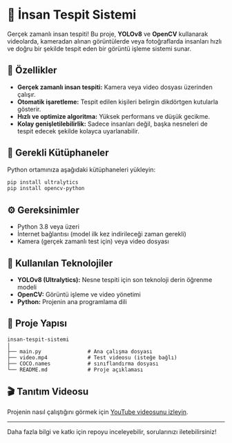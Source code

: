 # 🧠 İnsan Tespit Sistemi

Gerçek zamanlı insan tespiti! Bu proje, **YOLOv8** ve **OpenCV** kullanarak videolarda, kameradan alınan görüntülerde veya fotoğraflarda insanları hızlı ve doğru bir şekilde tespit eden bir görüntü işleme sistemi sunar.

## 🚀 Özellikler

- **Gerçek zamanlı insan tespiti:** Kamera veya video dosyası üzerinden çalışır.
- **Otomatik işaretleme:** Tespit edilen kişileri belirgin dikdörtgen kutularla gösterir.
- **Hızlı ve optimize algoritma:** Yüksek performans ve düşük gecikme.
- **Kolay genişletilebilirlik:** Sadece insanları değil, başka nesneleri de tespit edecek şekilde kolayca uyarlanabilir.

## 🧩 Gerekli Kütüphaneler

Python ortamınıza aşağıdaki kütüphaneleri yükleyin:

```bash
pip install ultralytics
pip install opencv-python
```

## ⚙️ Gereksinimler

- Python 3.8 veya üzeri
- İnternet bağlantısı (model ilk kez indirileceği zaman gerekli)
- Kamera (gerçek zamanlı test için) veya video dosyası

## 🧠 Kullanılan Teknolojiler

- **YOLOv8 (Ultralytics):** Nesne tespiti için son teknoloji derin öğrenme modeli
- **OpenCV:** Görüntü işleme ve video yönetimi
- **Python:** Projenin ana programlama dili

## 📁 Proje Yapısı

```
insan-tespit-sistemi
│ 
├── main.py               # Ana çalışma dosyası
├── video.mp4             # Test videosu (isteğe bağlı)
├── COCO.names            # sınıflandırma dosyası 
└── README.md             # Proje açıklaması
```

## 🎬 Tanıtım Videosu

Projenin nasıl çalıştığını görmek için [YouTube videosunu izleyin](https://youtu.be/SBviMNmq9ec).

---
Daha fazla bilgi ve katkı için repoyu inceleyebilir, sorularınızı iletebilirsiniz!
